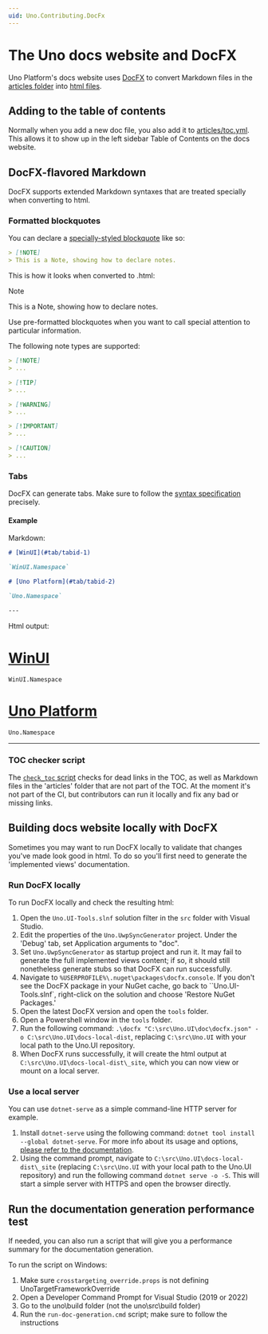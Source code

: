 ```yaml
---
uid: Uno.Contributing.DocFx
---
```


<!-- markdownlint-disable MD001 -->

# The Uno docs website and DocFX

Uno Platform's docs website uses [DocFX](https://dotnet.github.io/docfx/) to convert Markdown files in the [articles folder](https://github.com/unoplatform/uno/tree/master/doc/articles) into [html files](xref:Uno.Documentation.Intro).

## Adding to the table of contents

Normally when you add a new doc file, you also add it to [articles/toc.yml](https://github.com/unoplatform/uno/blob/master/doc/articles/toc.yml). This allows it to show up in the left sidebar Table of Contents on the docs website.

## DocFX-flavored Markdown

DocFX supports extended Markdown syntaxes that are treated specially when converting to html.

### Formatted blockquotes

You can declare a [specially-styled blockquote](https://dotnet.github.io/docfx/spec/docfx_flavored_markdown.html#note-warningtipimportant) like so:

```md
> [!NOTE]
> This is a Note, showing how to declare notes.
```

This is how it looks when converted to .html:

> [!NOTE]
> This is a Note, showing how to declare notes.

Use pre-formatted blockquotes when you want to call special attention to particular information.

The following note types are supported:

```md
> [!NOTE]
> ...

> [!TIP]
> ...

> [!WARNING]
> ...

> [!IMPORTANT]
> ...

> [!CAUTION]
> ...

```

### Tabs

DocFX can generate tabs. Make sure to follow the [syntax specification](https://dotnet.github.io/docfx/spec/docfx_flavored_markdown.html#tabbed-content) precisely.

#### Example

Markdown:

```md
# [WinUI](#tab/tabid-1)

`WinUI.Namespace`

# [Uno Platform](#tab/tabid-2)

`Uno.Namespace`

---
```

Html output:

# [WinUI](#tab/tabid-1)

`WinUI.Namespace`

# [Uno Platform](#tab/tabid-2)

`Uno.Namespace`

---

### TOC checker script

The [`check_toc` script](https://github.com/unoplatform/uno/blob/master/doc/articles/check_toc.ps1) checks for dead links in the TOC, as well as Markdown files in the 'articles' folder that are not part of the TOC. At the moment it's not part of the CI, but contributors can run it locally and fix any bad or missing links.

<!-- TODO: ## Anchor links -->

## Building docs website locally with DocFX

Sometimes you may want to run DocFX locally to validate that changes you've made look good in html. To do so you'll first need to generate the 'implemented views' documentation.

### Run DocFX locally

To run DocFX locally and check the resulting html:

1. Open the `Uno.UI-Tools.slnf` solution filter in the `src` folder with Visual Studio.
2. Edit the properties of the `Uno.UwpSyncGenerator` project. Under the 'Debug' tab, set Application arguments to "doc".
3. Set `Uno.UwpSyncGenerator` as startup project and run it. It may fail to generate the full implemented views content; if so, it should still nonetheless generate stubs so that DocFX can run successfully.
4. Navigate to `%USERPROFILE%\.nuget\packages\docfx.console`. If you don't see the DocFX package in your NuGet cache, go back to ``Uno.UI-Tools.slnf`, right-click on the solution and choose 'Restore NuGet Packages.'
5. Open the latest DocFX version and open the `tools` folder.
6. Open a Powershell window in the `tools` folder.
7. Run the following command: `.\docfx "C:\src\Uno.UI\doc\docfx.json" -o C:\src\Uno.UI\docs-local-dist`, replacing `C:\src\Uno.UI` with your local path to the Uno.UI repository.
8. When DocFX runs successfully, it will create the html output at `C:\src\Uno.UI\docs-local-dist\_site`, which you can now view or mount on a local server.

### Use a local server

You can use `dotnet-serve` as a simple command-line HTTP server for example.

1. Install `dotnet-serve` using the following command: `dotnet tool install --global dotnet-serve`. For more info about its usage and options,
[please refer to the documentation](https://github.com/natemcmaster/dotnet-serve).
2. Using the command prompt, navigate to `C:\src\Uno.UI\docs-local-dist\_site` (replacing `C:\src\Uno.UI` with your local path to the Uno.UI repository) and run the following command `dotnet serve -o -S`. This will start a simple server with HTTPS and open the browser directly.

## Run the documentation generation performance test

If needed, you can also run a script that will give you a performance summary for the documentation generation.

To run the script on Windows:

1. Make sure `crosstargeting_override.props` is not defining UnoTargetFrameworkOverride
2. Open a Developer Command Prompt for Visual Studio (2019 or 2022)
3. Go to the uno\build folder (not the uno\src\build folder)
4. Run the `run-doc-generation.cmd` script; make sure to follow the instructions
